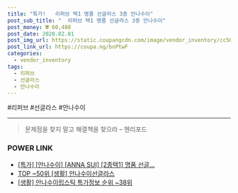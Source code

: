 ```yaml
--- 
title: "특가!   리퍼브 택1 명품 선글라스 3종 안나수이" 
post_sub_title: "  리퍼브 택1 명품 선글라스 3종 안나수이" 
post_money: ₩ 60,480 
post_date: 2020.02.01 
post_img_url: https://static.coupangcdn.com/image/vendor_inventory/cc50/6a90684e4800ccec8df74e841a2ac3e64a8b6c9321eb6a4323b380d2f53a.jpg 
post_link_url: https://coupa.ng/bnPtwF 
categories: 
  - vendor_inventory 
tags: 
  - 리퍼브 
  - 선글라스 
  - 안나수이 
--- 
```

  #리퍼브 #선글라스 #안나수이 
<hr> 

> 문제점을 찾지 말고 해결책을 찾으라 – 헨리포드 


### POWER LINK

* <a href="https://blog.naver.com/sakai111/221792290759" target="_blank">[특가] [안나수이] [ANNA SUI] [2종택1] 명품 선글...</a>
* <a href="https://blog.naver.com/an0733/221792087774" target="_blank"> TOP ~50위 [생활] 안나수이선글라스</a>
* <a href="https://blog.naver.com/sakai111/221776244605" target="_blank"> [생활] 안나수이립스틱 특가정보 순위 ~38위</a>
